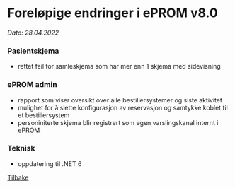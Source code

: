 # Foreløpige endringer i ePROM v8.0
*Dato: 28.04.2022*

### Pasientskjema
- rettet feil for samleskjema som har mer enn 1 skjema med sidevisning

### ePROM admin
- rapport som viser oversikt over alle bestillersystemer og siste aktivitet
- mulighet for å slette konfigurasjon av reservasjon og samtykke koblet til et bestillersystem
- personiniterte skjema blir registrert som egen varslingskanal internt i ePROM 
 
### Teknisk
- oppdatering til .NET 6



[Tilbake](./Releaselist)
